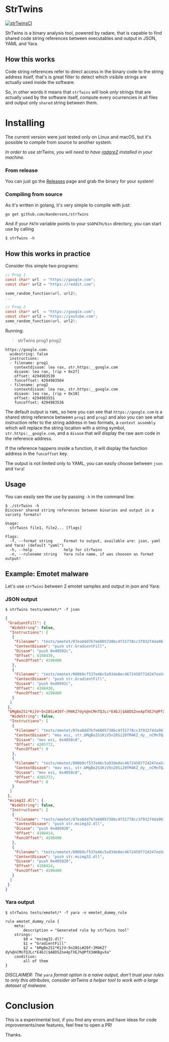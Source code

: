 # StrTwins

[![strTwinsCI](https://github.com/AandersonL/strTwins/actions/workflows/go.yml/badge.svg?branch=master)](https://github.com/AandersonL/strTwins/actions/workflows/go.yml)

StrTwins is a binary analysis tool, powered by radare, that is capable to find shared code string references between executables and output in JSON, YAML and Yara. 

## How this works

Code string references refer to direct access in the binary code to the string address itself, that's is great filter to detect which visibile strings are actually used inside the software.

So, in other words it means that `strTwins` will look *only* strings that are actually used by the software itself, compute every ocurrencies in all files and output only `shared` string between them.

# Installing

The current version were just tested only on Linux and macOS, but it's possible to compile from source to another system. 

*In order to use strTwins, you will need to have [radare2](https://github.com/radareorg/radare2) installed in your machine.*

### From release
You can just go the [Releases](https://github.com/AandersonL/strTwins/releases) page and grab the binary for your system!

### Compiling from source

As it's written in golang, it's very simple to compile with just:

`go get github.com/AandersonL/strTwins`

And if your `PATH` variable points to your `$GOPATH/bin` directory, you can start use by calling

`$ strTwins -h`


## How this works in practice 

Consider this simple two programs:

```c
// Prog 1
const char* url  = "https://google.com";
const char* url2 = "https://reddit.com";

some_random_function(url, url2);
...

// Prog 2
const char* url  = "https://google.com";
const char* url2 = "https://youtube.com";
some_random_function(url, url2);
```

Running:

> strTwins prog1 prog2 

```
https://google.com:
  widestring: false
  instructions:
  - filename: prog1
    contextdisasm: lea rax, str.https:__google.com
    disasm: lea rax, [rip + 0x2f]
    offset: 4294983530
    funcoffset: 4294983504
  - filename: prog2
    contextdisasm: lea rax, str.https:__google.com
    disasm: lea rax, [rip + 0x10]
    offset: 4294983551
    funcoffset: 4294983536
```

The default output is `YAML`, so here you can see that `https://google.com` is a shared string reference between `prog1` and `prog2` and also you can see what instruction refer to the string address in two formats, a `context assembly` which will replace the string location with a string symbol, `str.https:__google.com`, and a `disasm` that will display the raw asm code in the reference address.

If the reference happens inside a function, it will display the function address in the `funcoffset` key. 

The output is not limited only to YAML, you can easily choose between `json` and `Yara`!

## Usage

You can easily see the use by passing `-h` in the command line:

```
$ ./strTwins -h
Discover shared string references between binaries and output in a variety formats!

Usage:
  strTwins file1, file2... [flags]

Flags:
  -f, --format string     Format to output, available are: json, yaml and Yara! (default "yaml")
  -h, --help              help for strTwins
  -n, --rulename string   Yara rule name, if was choosen as format output!
```


## Example: Emotet malware

Let's use `strTwins` between 2 emotet samples and output in json and Yara:


### JSON output

`$ strTwins tests/emotet/* -f json`

```json
{
 "GradientFill": {
  "WideString": false,
  "Instructions": [
   {
    "Filename": "tests/emotet/87ea8dd7b7e6805738bc4f31778cc37932f4da9615d215b855bde087eb02b547",
    "ContextDisasm": "push str.GradientFill",
    "Disasm": "push 0x40502c",
    "Offset": 4198430,
    "FuncOffset": 4198400
   },
   {
    "Filename": "tests/emotet/000b0cf537e46c5a93de8ec4672450772d247ea5417692a35ef314679f1d4f4d",
    "ContextDisasm": "push str.GradientFill",
    "Disasm": "push 0x40502c",
    "Offset": 4198430,
    "FuncOffset": 4198400
   }
  ]
 },
 "bMgBo2S1*Ki}V~5n28Si#20f~}M4KZ?dy%@nCMnTQJLc*E4bJ|$A8DSZne4pTXEJ%@PfX3mKBgvXa": {
  "WideString": false,
  "Instructions": [
   {
    "Filename": "tests/emotet/87ea8dd7b7e6805738bc4f31778cc37932f4da9615d215b855bde087eb02b547",
    "ContextDisasm": "mov esi, str.bMgBo2S1KiV5n28Si20fM4KZ_dy__nCMnTQJLcE4bJ_A8DSZne4pTXEJ__PfX3mKBgvXa",
    "Disasm": "mov esi, 0x4058c8",
    "Offset": 4205772,
    "FuncOffset": 0
   },
   {
    "Filename": "tests/emotet/000b0cf537e46c5a93de8ec4672450772d247ea5417692a35ef314679f1d4f4d",
    "ContextDisasm": "mov esi, str.bMgBo2S1KiV5n28Si20fM4KZ_dy__nCMnTQJLcE4bJ_A8DSZne4pTXEJ__PfX3mKBgvXa",
    "Disasm": "mov esi, 0x4058c8",
    "Offset": 4205772,
    "FuncOffset": 0
   }
  ]
 },
 "msimg32.dll": {
  "WideString": false,
  "Instructions": [
   {
    "Filename": "tests/emotet/87ea8dd7b7e6805738bc4f31778cc37932f4da9615d215b855bde087eb02b547",
    "ContextDisasm": "push str.msimg32.dll",
    "Disasm": "push 0x405020",
    "Offset": 4198414,
    "FuncOffset": 4198400
   },
   {
    "Filename": "tests/emotet/000b0cf537e46c5a93de8ec4672450772d247ea5417692a35ef314679f1d4f4d",
    "ContextDisasm": "push str.msimg32.dll",
    "Disasm": "push 0x405020",
    "Offset": 4198414,
    "FuncOffset": 4198400
   }
  ]
 }
}
```

### Yara output

`$ strTwins tests/emotet/* -f yara -n emotet_dummy_rule`

```yara
rule emotet_dummy_rule {
	meta:
		description = "Generated rule by strTwins tool"
	strings:
		$0 = "msimg32.dll"
		$1 = "GradientFill"
		$2 = "bMgBo2S1*Ki}V~5n28Si#20f~}M4KZ?dy%@nCMnTQJLc*E4bJ|$A8DSZne4pTXEJ%@PfX3mKBgvXa"
	condition:
		all of them
}
```

*DISCLAIMER: The `yara` format option is a naive output, don't trust your rules to only this attributes, consider strTwins a helper tool to work with a large dataset of malware.* 




# Conclusion

This is a experimental tool, if you find any errors and have ideas for code improvements/new features, feel free to open a PR! 

Thanks.



